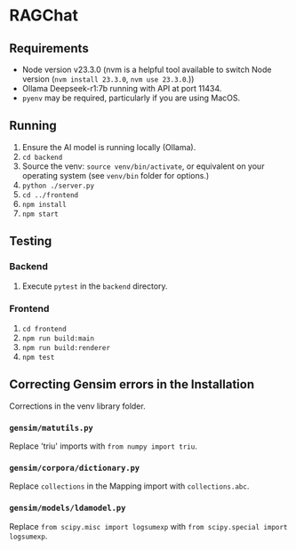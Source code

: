 # RAGChat

## Requirements
- Node version v23.3.0 (nvm is a helpful tool available to switch Node version (`nvm install 23.3.0`, `nvm use 23.3.0`.))
- Ollama Deepseek-r1:7b running with API at port 11434.
- `pyenv` may be required, particularly if you are using MacOS.

## Running 
1. Ensure the AI model is running locally (Ollama).
2. `cd backend`
3. Source the venv: `source venv/bin/activate`, or equivalent on your operating system (see `venv/bin` folder for options.)
4. `python ./server.py`
5. `cd ../frontend`
6. `npm install`
7. `npm start`

## Testing
### Backend
1. Execute `pytest` in the `backend` directory. 
### Frontend
<!-- 0. Go to `frontend/src/renderer/App.tsx` and comment lines `5`, `6`, and `104` ('ldrs' loading animation library), as this is incompatible with Jest for testing. -->
1. `cd frontend`
2. `npm run build:main`
2. `npm run build:renderer`
3. `npm test`

## Correcting Gensim errors in the Installation
Corrections in the venv library folder.
### `gensim/matutils.py`
Replace 'triu' imports with `from numpy import triu`.
### `gensim/corpora/dictionary.py`
Replace `collections` in the Mapping import with `collections.abc`.
### `gensim/models/ldamodel.py`
Replace `from scipy.misc import logsumexp` with `from scipy.special import logsumexp`.